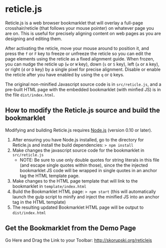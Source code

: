 reticle.js
==========

Reticle.js is a web browser bookmarklet that will overlay a full-page crosshair/reticle (that follows your mouse pointer) on whatever page you are on. This is useful for precisely aligning content on web pages as you are designing and editing them. 

After activating the reticle, move your mouse around to position it, and press the `f` or `F` key to freeze or unfreeze the reticle so you can edit the page elements using the reticle as a fixed alignment guide. When frozen, you can nudge the reticle up (`w` or `W` key), down (`s` or `S` key), left (`a` or `A` key), or right (`d` or `D` key) by a single pixel for precise alignment. Disable or enable the reticle after you have enabled by using the `q` or `Q` keys.

The original non-minified Javascript source code is in `src/reticle.js`, and a pre-built HTML page with the embedded bookmarklet (with minfied JS) is in the file `dist/index.html`. 

## How to modify the Reticle.js source and build the bookmarklet

Modifying and building Reticle.js requires [Node.js](https://nodejs.org/) (version 0.10 or later). 

1. After ensuring you have Node.js installed, go to the directory for Reticle.js and install the build dependencies: `> npm install`
2. Make changes the javascript source code for the bookmarklet in `src/reticle.js`
    * NOTE: Be sure to use only double quotes for string literals in this file (and escape single quotes within those), since the the injected bookmarklet JS code will be wrapped in single quotes in an anchor tag the HTML template page.
3. Make changes to the HTML page template that will link to the bookmarklet in `template/index.html`
4. Build the Bookmarklet HTML page: `> npm start` (this will automatically launch the gulp script to minify and inject the minified JS into an anchor tag in the HTML template)
5. The resulting updated Bookmarklet HTML page will be output to `dist/index.html`


## Get the Bookmarklet from the Demo Page
Go Here and Drag the Link to your Toolbar: http://skorupski.org/reticlejs

